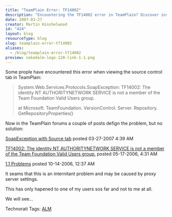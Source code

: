 ```yaml
---
title: "TeamPlain Error: TF14002"
description: "Encountering the TF14002 error in TeamPlain? Discover insights and potential solutions to this common issue affecting source control access. Read more!"
date: 2007-03-27
creator: Martin Hinshelwood
id: "424"
layout: blog
resourceType: blog
slug: teamplain-error-tf14002
aliases:
  - /blog/teamplain-error-tf14002
preview: nakedalm-logo-128-link-1-1.png
---
```


Some prople have encountered this error when viewing the source control tab in TeamPlain:

> System.Web.Services.Protocols.SoapException: TF14002: The identity NT AUTHORITYNETWORK SERVICE is not a member of the Team Foundation Valid Users group.
>
> at Microsoft. TeamFoundation. VersionControl. Server. Repository. GetRepositoryProperties()

Now in the TeamPlain forums a couple of posts defign the problem, but no solution:

[SoapException with Source tab](http://dev.devbiz.com/forums/AddPost.aspx?PostID=3229) posted 03-27-2007 4:39 AM

[TF14002: The identity NT AUTHORITYNETWORK SERVICE is not a member of the Team Foundation Valid Users group.](http://dev.devbiz.com/forums/thread/1362.aspx) posted 05-17-2006, 4:31 AM

[1.1 Problems](http://dev.devbiz.com/forums/thread/2084.aspx) posted 10-14-2006, 12:37 AM

It seams that this is an internitant problem and may be caused by proxy server settings.

This has only hapened to one of my users sos far and not to me at all.

We will see...

Technorati Tags: [ALM](http://technorati.com/tags/ALM)

